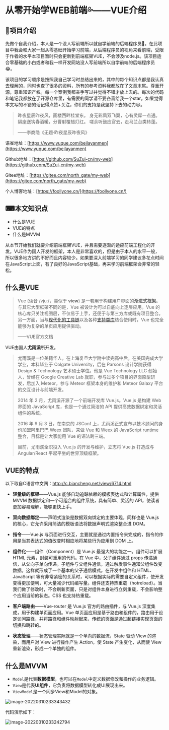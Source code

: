 # 从零开始学WEB前端💦——VUE介绍

## 📓项目介绍

先做个自我介绍，本人是一个没人写前端所以就自学前端的后端程序员🙇。在此项目中我会和大家一起从零基础开始学习前端，从后端程序员的视角来看前端，受限于作者的水平本项目暂时只会更新到前端框架VUE，不会涉及node.js。该项目适合零基础的小白或者和我一样开发网站没人写前端所以自学前端的后端程序员😂。

该项目的学习顺序是按照我自己学习时总结出来的，其中的每个知识点都是我认真去理解的，同时也查了很多的资料，所有的参考资料我都放在了文章末尾。尊重开源，尊重知识产权。每一个案例我都亲手写过并觉得不错才放上去的。每次的代码和笔记我都放在了开源仓库里，有需要的同学请不要吝啬给我一个star。如果觉得本文写的不错的话记得点赞+关注，你们的支持是我坚持下去的动力😃。

> 昨夜星辰昨夜风，画楼西畔桂堂东。
> 身无彩凤双飞翼，心有灵犀一点通。
> 隔座送钩春酒暖，分曹射覆蜡灯红。
> 嗟余听鼓应官去，走马兰台类转蓬。
>
> ——李商隐《无题·昨夜星辰昨夜风》

语雀地址：[https://www.yuque.com/beilayanmen](https://www.yuque.com/beilayanmen)

Github地址：[https://github.com/SuZui-cn/my-web](https://github.com/SuZui-cn/my-web)

Gitee地址：[https://gitee.com/north_gate/my-web](https://gitee.com/north_gate/my-web)

个人博客地址：[https://foollyone.cn/](https://foollyone.cn/)

## ⌨本文知识点

* 什么是VUE
* VUE的特点
* 什么是MVVM

<!--more-->

从本节开始我们就要介绍前端框架VUE，并且需要逐渐的适应前端工程化的开发。VUE作为国人开发的框架，本人是非常喜欢的，但是由于本人的水平一般，所以很多地方讲的不好而且内容较少。如果要深入前端学习的同学建议多花点时间在JavaScript上面，有了良好的JavaScript基础，再来学习前端框架会非常的轻松。

## 什么是VUE

> Vue (读音 /vjuː/，类似于 **view**) 是一套用于构建用户界面的**渐进式框架**。与其它大型框架不同的是，Vue 被设计为可以自底向上逐层应用。Vue 的核心库只关注视图层，不仅易于上手，还便于与第三方库或既有项目整合。另一方面，当与[现代化的工具链](https://cn.vuejs.org/v2/guide/single-file-components.html)以及各种[支持类库](https://github.com/vuejs/awesome-vue#libraries--plugins)结合使用时，Vue 也完全能够为复杂的单页应用提供驱动。
>
> ——VUE官方文档

VUE由国人**尤雨溪**所开发。

> 尤雨溪是一位美籍华人，在上海复旦大学附中读完高中后，在美国完成大学学业，本科毕业于 Colgate University，后在 Parsons 设计学院获得 Design & Technology 艺术硕士学位。他是 Vue Technology LLC 创始人，曾经在 Google Creative Lab 就职，参与过多个项目的界面原型研发，后加入 Meteor，参与 Meteor 框架本身的维护和 Meteor Galaxy 平台的交互设计与前端开发。
>
> 2014 年 2 月，尤雨溪开源了一个前端开发库 Vue.js。Vue.js 是构建 Web 界面的 JavaScript 库，也是一个通过简洁的 API 提供高效数据绑定和灵活组件的系统。
>
> 2016 年 9 月 3 日，在南京的 JSConf 上，尤雨溪正式宣布以技术顾问的身份加盟阿里巴巴 Weex 团队，来做 Vue 和 Weex 的 JavaScript runtime 整合，目标是让大家能用 Vue 的语法跨三端。
>
> 目前，尤雨溪全职投入 Vue.js 的开发与维护，立志将 Vue.js 打造成与 Angular/React 平起平坐的世界顶级框架。

## VUE的特点

以下取自C语言中文网：http://c.biancheng.net/view/6714.html

* **轻量级的框架**——Vue.js 能够自动追踪依赖的模板表达式和计算属性，提供 MVVM 数据绑定和一个可组合的组件系统，具有简单、灵活的 API，使读者更加容易理解，能够更快上手。
* **双向数据绑定**——声明式渲染是数据双向绑定的主要体现，同样也是 Vue.js 的核心，它允许采用简洁的模板语法将数据声明式渲染整合进 DOM。
*  **指令**——Vue.js 与页面进行交互，主要就是通过内置指令来完成的，指令的作用是当其表达式的值改变时相应地将某些行为应用到 DOM 上。
* **组件化**——组件（Component）是 Vue.js 最强大的功能之一。组件可以扩展 HTML 元素，封装可重用的代码。在 Vue 中，父子组件通过 props 传递通信，从父向子单向传递。子组件与父组件通信，通过触发事件通知父组件改变数据。这样就形成了一个基本的父子通信模式。在开发中组件和 HTML、JavaScript 等有非常紧密的关系时，可以根据实际的需要自定义组件，使开发变得更加便利，可大量减少代码编写量。组件还支持热重载（hotreload）。当我们做了修改时，不会刷新页面，只是对组件本身进行立刻重载，不会影响整个应用当前的状态。CSS 也支持热重载。

* **客户端路由**——Vue-router 是 Vue.js 官方的路由插件，与 Vue.js 深度集成，用于构建单页面应用。Vue 单页面应用是基于路由和组件的，路由用于设定访问路径，并将路径和组件映射起来，传统的页面是通过超链接实现页面的切换和跳转的。

* **状态管理**——状态管理实际就是一个单向的数据流，State 驱动 View 的渲染，而用户对 View 进行操作产生 Action，使 State 产生变化，从而使 View 重新渲染，形成一个单独的组件。

## 什么是MVVM

- `Model`是代表**数据模型**，也可以在`Model`中定义数据修改和操作的业务逻辑。
- `View`是代表**UI组件**，它负责将数据模型转化成UI展现出来。
- `ViewModel`是一个同步View和Model的对象。

![image-20220310233343432](https://gitee.com/north_gate/drawing-bed/raw/master/images/image-20220310233343432.png)



代码演示如下：

![image-20220310233242794](https://gitee.com/north_gate/drawing-bed/raw/master/images/image-20220310233242794.png)